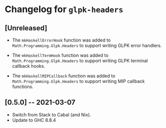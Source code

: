 # Changelog for `glpk-headers`

## [Unreleased]

- The `mkHaskellErrorHook` function was added to
  `Math.Programming.Glpk.Headers` to support writing GLPK error
  handlers.

- The `mkHaskellTermHook` function was added to
  `Math.Programming.Glpk.Headers` to support writing GLPK terminal
  callback hooks.

- The `mkHaskellMIPCallback` function was added to
  `Math.Programming.Glpk.Headers` to support writing MIP callback
  functions.

## [0.5.0] -- 2021-03-07

* Switch from Stack to Cabal (and Nix).
* Update to GHC 8.8.4
